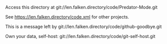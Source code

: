 
Access this directory at git://len.falken.directory/code/Predator-Mode.git

See https://len.falken.directory/code.xml for other projects.

This is a message left by git://len.falken.directory/code/github-goodbye.git

Own your data, self-host: git://len.falken.directory/code/git-self-host.git

